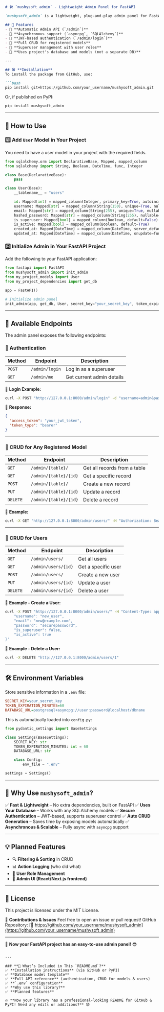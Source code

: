 ```md
# 🛠️ `mushysoft_admin` - Lightweight Admin Panel for FastAPI

`mushysoft_admin` is a lightweight, plug-and-play admin panel for FastAPI applications. It provides automatic CRUD endpoints, authentication, and user management without requiring additional configuration.

## 🚀 Features
- 📌 **Automatic Admin API (`/admin`)**
- 📌 **Asynchronous support (`asyncpg`, `SQLAlchemy`)**
- 📌 **JWT-based authentication (`/admin/login`)**
- 📌 **Full CRUD for registered models**
- 📌 **Superuser management with user roles**
- 📌 **Uses project's database and models (not a separate DB)**

---

## 🛠️ **Installation**
To install the package from GitHub, use:

```bash
pip install git+https://github.com/your_username/mushysoft_admin.git
```

Or, if published on PyPI:

```bash
pip install mushysoft_admin
```

---

## 📌 **How to Use**
### **1️⃣ Add `User` Model in Your Project**
You need to have a user model in your project with the required fields.

```python
from sqlalchemy.orm import DeclarativeBase, Mapped, mapped_column
from sqlalchemy import String, Boolean, DateTime, func, Integer

class Base(DeclarativeBase):
    pass

class User(Base):
    __tablename__ = "users"

    id: Mapped[int] = mapped_column(Integer, primary_key=True, autoincrement=True)
    username: Mapped[str] = mapped_column(String(150), unique=True, nullable=False)
    email: Mapped[str] = mapped_column(String(255), unique=True, nullable=True)
    hashed_password: Mapped[str] = mapped_column(String(255), nullable=False)
    is_superuser: Mapped[bool] = mapped_column(Boolean, default=False)
    is_active: Mapped[bool] = mapped_column(Boolean, default=True)
    created_at: Mapped[DateTime] = mapped_column(DateTime, server_default=func.now())
    updated_at: Mapped[DateTime] = mapped_column(DateTime, onupdate=func.now())
```

### **2️⃣ Initialize Admin in Your FastAPI Project**
Add the following to your FastAPI application:

```python
from fastapi import FastAPI
from mushysoft_admin import init_admin
from my_project_models import User
from my_project_dependencies import get_db

app = FastAPI()

# Initialize admin panel
init_admin(app, get_db, User, secret_key="your_secret_key", token_expiration=60)
```

---

## 📌 **Available Endpoints**
The admin panel exposes the following endpoints:

### **🔐 Authentication**
| Method | Endpoint         | Description |
|--------|-----------------|-------------|
| `POST` | `/admin/login`  | Log in as a superuser |
| `GET`  | `/admin/me`     | Get current admin details |

📌 **Login Example:**
```bash
curl -X POST "http://127.0.0.1:8000/admin/login" -d "username=admin&password=your_password"
```

📌 **Response:**
```json
{
  "access_token": "your_jwt_token",
  "token_type": "bearer"
}
```

---

### **📌 CRUD for Any Registered Model**
| Method   | Endpoint                 | Description |
|----------|---------------------------|-------------|
| `GET`    | `/admin/{table}/`         | Get all records from a table |
| `GET`    | `/admin/{table}/{id}`     | Get a specific record |
| `POST`   | `/admin/{table}/`         | Create a new record |
| `PUT`    | `/admin/{table}/{id}`     | Update a record |
| `DELETE` | `/admin/{table}/{id}`     | Delete a record |

📌 **Example:**
```bash
curl -X GET "http://127.0.0.1:8000/admin/users/" -H "Authorization: Bearer your_jwt_token"
```

---

### **📌 CRUD for Users**
| Method   | Endpoint            | Description |
|----------|----------------------|-------------|
| `GET`    | `/admin/users/`      | Get all users |
| `GET`    | `/admin/users/{id}`  | Get a specific user |
| `POST`   | `/admin/users/`      | Create a new user |
| `PUT`    | `/admin/users/{id}`  | Update a user |
| `DELETE` | `/admin/users/{id}`  | Delete a user |

📌 **Example - Create a User:**
```bash
curl -X POST "http://127.0.0.1:8000/admin/users/" -H "Content-Type: application/json" -d '{
    "username": "new_user",
    "email": "new@example.com",
    "password": "securepassword",
    "is_superuser": false,
    "is_active": true
}'
```

📌 **Example - Delete a User:**
```bash
curl -X DELETE "http://127.0.0.1:8000/admin/users/1"
```

---

## 🛠️ **Environment Variables**
Store sensitive information in a `.env` file:

```ini
SECRET_KEY=your_secret_key
TOKEN_EXPIRATION_MINUTES=60
DATABASE_URL=postgresql+asyncpg://user:password@localhost/dbname
```

This is automatically loaded into `config.py`:

```python
from pydantic_settings import BaseSettings

class Settings(BaseSettings):
    SECRET_KEY: str
    TOKEN_EXPIRATION_MINUTES: int = 60
    DATABASE_URL: str

    class Config:
        env_file = ".env"

settings = Settings()
```

---

## 🚀 **Why Use `mushysoft_admin`?**
✅ **Fast & Lightweight** – No extra dependencies, built on FastAPI
✅ **Uses Your Database** – Works with any SQLAlchemy models
✅ **Secure Authentication** – JWT-based, supports superuser control
✅ **Auto CRUD Generation** – Saves time by exposing models automatically
✅ **Asynchronous & Scalable** – Fully async with `asyncpg` support

---

## 💡 **Planned Features**
- 🔍 **Filtering & Sorting** in CRUD
- 📊 **Action Logging** (who did what)
- 🛑 **User Role Management**
- 🎨 **Admin UI (React/Next.js frontend)**

---

## 📜 **License**
This project is licensed under the MIT License.

📌 **Contributions & Issues**
Feel free to open an issue or pull request!
GitHub Repository: [🔗 https://github.com/your_username/mushysoft_admin](https://github.com/your_username/mushysoft_admin)

---

🚀 **Now your FastAPI project has an easy-to-use admin panel!** 😎
```

---

### **📌 What’s Included in This `README.md`?**
✅ **Installation instructions** (via GitHub or PyPI)
✅ **Database model template**
✅ **Full API reference** (authentication, CRUD for models & users)
✅ **`.env` configuration**
✅ **Why use this library?**
✅ **Planned features**

🔥 **Now your library has a professional-looking README for GitHub & PyPI! Need any edits or additions?** 😎